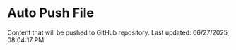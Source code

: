 # Auto Push File

Content that will be pushed to GitHub repository.
Last updated: 06/27/2025, 08:04:17 PM